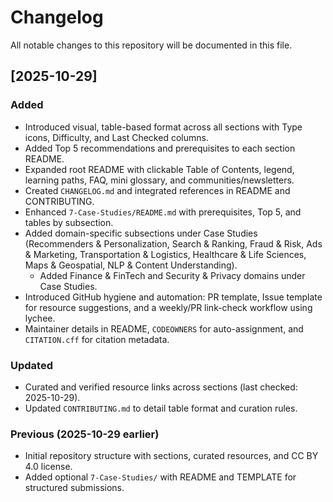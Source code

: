 # Changelog

All notable changes to this repository will be documented in this file.

## [2025-10-29]

### Added
- Introduced visual, table-based format across all sections with Type icons, Difficulty, and Last Checked columns.
- Added Top 5 recommendations and prerequisites to each section README.
- Expanded root README with clickable Table of Contents, legend, learning paths, FAQ, mini glossary, and communities/newsletters.
- Created `CHANGELOG.md` and integrated references in README and CONTRIBUTING.
 - Enhanced `7-Case-Studies/README.md` with prerequisites, Top 5, and tables by subsection.
 - Added domain-specific subsections under Case Studies (Recommenders & Personalization, Search & Ranking, Fraud & Risk, Ads & Marketing, Transportation & Logistics, Healthcare & Life Sciences, Maps & Geospatial, NLP & Content Understanding).
	- Added Finance & FinTech and Security & Privacy domains under Case Studies.
 - Introduced GitHub hygiene and automation: PR template, Issue template for resource suggestions, and a weekly/PR link-check workflow using lychee.
 - Maintainer details in README, `CODEOWNERS` for auto-assignment, and `CITATION.cff` for citation metadata.

### Updated
- Curated and verified resource links across sections (last checked: 2025-10-29).
- Updated `CONTRIBUTING.md` to detail table format and curation rules.

### Previous (2025-10-29 earlier)
- Initial repository structure with sections, curated resources, and CC BY 4.0 license.
- Added optional `7-Case-Studies/` with README and TEMPLATE for structured submissions.
